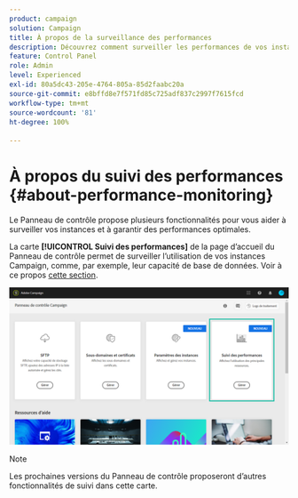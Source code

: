 ```yaml
---
product: campaign
solution: Campaign
title: À propos de la surveillance des performances
description: Découvrez comment surveiller les performances de vos instances dans le Panneau de contrôle
feature: Control Panel
role: Admin
level: Experienced
exl-id: 80a5dc43-205e-4764-805a-85d2faabc20a
source-git-commit: e8bffd8e7f571fd85c725adf837c2997f7615fcd
workflow-type: tm+mt
source-wordcount: '81'
ht-degree: 100%

---
```


# À propos du suivi des performances {#about-performance-monitoring}

Le Panneau de contrôle propose plusieurs fonctionnalités pour vous aider à surveiller vos instances et à garantir des performances optimales.

La carte **[!UICONTROL Suivi des performances]** de la page d’accueil du Panneau de contrôle permet de surveiller l’utilisation de vos instances Campaign, comme, par exemple, leur capacité de base de données. Voir à ce propos [cette section](../../performance-monitoring/using/database-monitoring.md).

![](assets/performance_card.png)

>[!NOTE]
>
>Les prochaines versions du Panneau de contrôle proposeront d’autres fonctionnalités de suivi dans cette carte.

